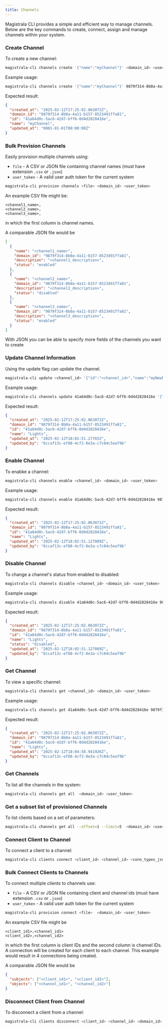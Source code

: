 ```yaml
---
title: Channels
---
```


Magistrala CLI provides a simple and efficient way to manage channels. Below are the key commands to create, connect, assign and manage channels within your system.

### Create Channel

To create a new channel:

```bash
magistrala-cli channels create '{"name":"myChannel"}' <domain_id> <user_token>
```

Example usage:

```bash
magistrala-cli channels create '{"name":"myChannel"}' 9879f314-8b0a-4a11-b157-8523491ffa81 token
```

Expected result:

```json
{
  "created_at": "2025-02-12T17:25:02.063072Z",
  "domain_id": "9879f314-8b0a-4a11-b157-8523491ffa81",
  "id": "41a64d0c-5ac6-42d7-bff6-0d4d2828416e",
  "name": "myChannel",
  "updated_at": "0001-01-01T00:00:00Z"
}
```

### Bulk Provision Channels

Easily provision multiple channels using:

- `file` - A CSV or JSON file containing channel names (must have extension `.csv` or `.json`)
- `user_token` - A valid user auth token for the current system

```bash
magistrala-cli provision channels <file> <domain_id> <user_token>
```

An example CSV file might be:

```csv
<channel1_name>,
<channel2_name>,
<channel3_name>,
```

in which the first column is channel names.

A comparable JSON file would be

```json
[
  {
    "name": "<channel1_name>",
    "domain_id": "9879f314-8b0a-4a11-b157-8523491ffa81",
    "description": "<channel1_description>",
    "status": "enabled"
  },
  {
    "name": "<channel2_name>",
    "domain_id": "9879f314-8b0a-4a11-b157-8523491ffa81",
    "description": "<channel2_description>",
    "status": "disabled"
  },
  {
    "name": "<channel3_name>",
    "domain_id": "9879f314-8b0a-4a11-b157-8523491ffa81",
    "description": "<channel3_description>",
    "status": "enabled"
  }
]
```

With JSON you can be able to specify more fields of the channels you want to create

### Update Channel Information

Using the update flag can update the channel.

```bash
magistrala-cli update <channel_id> '{"id":"<channel_id>","name":"myNewName"}' <domain_id> <user_auth_token>
```

Example usage:

```bash
magistrala-cli channels update 41a64d0c-5ac6-42d7-bff6-0d4d2828416e '{"name":"Lights"}' 9879f314-8b0a-4a11-b157-8523491ffa81 <user_token>
```

Expected result:

```json
{
  "created_at": "2025-02-12T17:25:02.063072Z",
  "domain_id": "9879f314-8b0a-4a11-b157-8523491ffa81",
  "id": "41a64d0c-5ac6-42d7-bff6-0d4d2828416e",
  "name": "Lights",
  "updated_at": "2025-02-12T18:01:51.27765Z",
  "updated_by": "6ccaf13c-ef88-4cf2-8e3a-c7c04c5eaf9b"
}

```

### Enable Channel

To enabke a channel:

```bash
magistrala-cli channels enable <channel_id> <domain_id> <user_token>
```

Example usage:

```bash
magistrala-cli channels enable 41a64d0c-5ac6-42d7-bff6-0d4d2828416e 9879f314-8b0a-4a11-b157-8523491ffa81 token
```

Expected result:

```json
{
  "created_at": "2025-02-12T17:25:02.063072Z",
  "domain_id": "9879f314-8b0a-4a11-b157-8523491ffa81",
  "id": "41a64d0c-5ac6-42d7-bff6-0d4d2828416e",
  "name": "Lights",
  "updated_at": "2025-02-12T18:02:51.127089Z",
  "updated_by": "6ccaf13c-ef88-4cf2-8e3a-c7c04c5eaf9b"
}
```

### Disable Channel

To change a channel's status from enabled to disabled:

```bash
magistrala-cli channels disable <channel_id> <domain_id> <user_token>
```

Example usage:

```bash
magistrala-cli channels disable 41a64d0c-5ac6-42d7-bff6-0d4d2828416e 9879f314-8b0a-4a11-b157-8523491ffa81 token
```

Expected result:

```json
{
  "created_at": "2025-02-12T17:25:02.063072Z",
  "domain_id": "9879f314-8b0a-4a11-b157-8523491ffa81",
  "id": "41a64d0c-5ac6-42d7-bff6-0d4d2828416e",
  "name": "Lights",
  "status": "disabled",
  "updated_at": "2025-02-12T18:02:51.127089Z",
  "updated_by": "6ccaf13c-ef88-4cf2-8e3a-c7c04c5eaf9b"
}
```

### Get Channel

To view a specific channel:

```bash
magistrala-cli channels get <channel_id> <domain_id> <user_token>
```

Example usage:

```bash
magistrala-cli channels get 41a64d0c-5ac6-42d7-bff6-0d4d2828416e 9879f314-8b0a-4a11-b157-8523491ffa81 token
```

Expected result:

```json
{
  "created_at": "2025-02-12T17:25:02.063072Z",
  "domain_id": "9879f314-8b0a-4a11-b157-8523491ffa81",
  "id": "41a64d0c-5ac6-42d7-bff6-0d4d2828416e",
  "name": "Lights",
  "updated_at": "2025-02-12T18:04:58.941926Z",
  "updated_by": "6ccaf13c-ef88-4cf2-8e3a-c7c04c5eaf9b"
}
```

### Get Channels

To list all the channels in the system:

```bash
magistrala-cli channels get all  <domain_id> <user_token>
```

### Get a subset list of provisioned Channels

To list clients based on a set of parameters:

```bash
magistrala-cli channels get all --offset=1 --limit=5  <domain_id> <user_token>
```

### Connect Client to Channel

To connect a client to a channel:

```bash
magistrala-cli clients connect <client_id> <channel_id> <conn_types_json_list> <domain_id> <user_auth_token>
```

### Bulk Connect Clients to Channels

To connect multiple clients to channels use:

- `file` - A CSV or JSON file containing client and channel ids (must have extension `.csv` or `.json`)
- `user_token` - A valid user auth token for the current system

```bash
magistrala-cli provision connect <file>  <domain_id> <user_token>
```

An example CSV file might be

```csv
<client_id1>,<channel_id1>
<client_id2>,<channel_id2>
```

in which the first column is client IDs and the second column is channel IDs. A connection will be created for each client to each channel. This example would result in 4 connections being created.

A comparable JSON file would be

```json
{
  "subjects": ["<client_id1>", "<client_id2>"],
  "objects": ["<channel_id1>", "<channel_id2>"]
}
```

### Disconnect Client from Channel

To disconnect a client from a channel:

```bash
magistrala-cli clients disconnect <client_id> <channel_id> <domain_id> <user_token>
```
